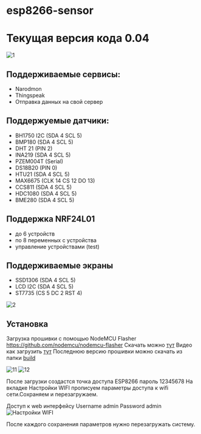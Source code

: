 # esp8266-sensor
# Текущая версия кода 0.04
![1](https://raw.githubusercontent.com/yuri-afanasiev/esp8266-sensor/master/doc/foto/2.png)

## Поддерживаемые сервисы: 
- Narodmon 
- Thingspeak 
- Отправка данных на свой сервер 

## Поддержуемые датчики: 
- BH1750 I2C (SDA 4 SCL 5) 
- BMP180     (SDA 4 SCL 5) 
- DHT 21     (PIN 2)
- INA219     (SDA 4 SCL 5) 
- PZEM004T   (Serial)
- DS18B20    (PIN 0)
- HTU21      (SDA 4 SCL 5) 
- MAX6675    (CLK 14 CS 12 DO 13)
- CCS811     (SDA 4 SCL 5) 
- HDC1080    (SDA 4 SCL 5) 
- BME280     (SDA 4 SCL 5) 

## Поддержка NRF24L01 
- до 6 устройств 
- по 8 переменных с устройства 
- управление устройствами (test) 

## Поддерживаемые экраны
- SSD1306 (SDA 4 SCL 5)  
- LCD I2C (SDA 4 SCL 5) 
- ST7735  (CS 5 DC 2 RST 4)

![2](https://raw.githubusercontent.com/yuri-afanasiev/esp8266-sensor/master/doc/foto/1.png)
## Установка
Загрузка прошивки с помощью NodeMCU Flasher  https://github.com/nodemcu/nodemcu-flasher
Скачать можно [тут](https://github.com/nodemcu/nodemcu-flasher/blob/master/Win32/Release/ESP8266Flasher.exe)
Видео как загрузить [тут](https://www.youtube.com/watch?v=BzPQeN5GVMM)
Последнюю версию прошивки можно скачать из папки [build](https://github.com/yuri-afanasiev/esp8266-sensor/tree/master/build)

 
 
 ![11](https://raw.githubusercontent.com/yuri-afanasiev/esp8266-sensor/master/doc/foto/11.png)
 ![12](https://raw.githubusercontent.com/yuri-afanasiev/esp8266-sensor/master/doc/foto/12.png)
 
После загрузки создастся точка доступа ESP8266 пароль 12345678 
На вкладке Настройки WIFI прописуем параметры доступа к wifi сети.Сохраняем и перезагружаем.

Доступ к web интерфейсу 
Username admin 
Password admin
![Настройки WIFI](https://raw.githubusercontent.com/yuri-afanasiev/esp8266-sensor/master/doc/foto/4.png)

После каждого сохранения параметров нужно перезагружать систему.
 
